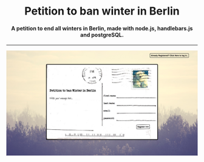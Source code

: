 <h1 align="center">Petition to ban winter in Berlin</h1>

<h4 align="center">
    A petition to end all winters in Berlin, made with node.js, handlebars.js and postgreSQL.
</h4>

***


<p align="center"><img src="/public/images/petition.png"  width="800"/></p>
<br>
